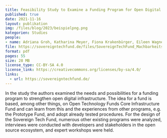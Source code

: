 ```yaml
---
title: Feasibility Study to Examine a Funding Program for Open Digital Base Technologies as the Foundation for Innovation and Digital Sovereignty
published: true
date: 2021-11-16
layout: publikation
img: /files/blog/2023/beispielpng.png
kategorien: Studies
people:
- name: Adriana Groh, Katharina Meyer, Fiona Krakenbürger, Eileen Wagner
file: https://sovereigntechfund.de/files/SovereignTechFund_Machbarkeitsstudie_en.pdf
format: pdf
pages: 55
size: 28 MB
license_type: CC-BY-SA 4.0
license_link: https://creativecommons.org/licenses/by-sa/4.0/
links: 
  - url: https://sovereigntechfund.de/
---
```


In the study the authors examined the needs and possibilities for a funding program to strengthen open digital infrastructure. The idea for a fund is based, among other things, on Open Technology Funds Core Infrastructure Fund and can learn from this and the experiences from other programs, e.g. the Prototype Fund, and adopt already tested procedures. For the design of the Sovereign Tech Fund, numerous other existing programs were analyzed, interviews were conducted with developers and stakeholders in the open source ecosystem, and expert workshops were held.
